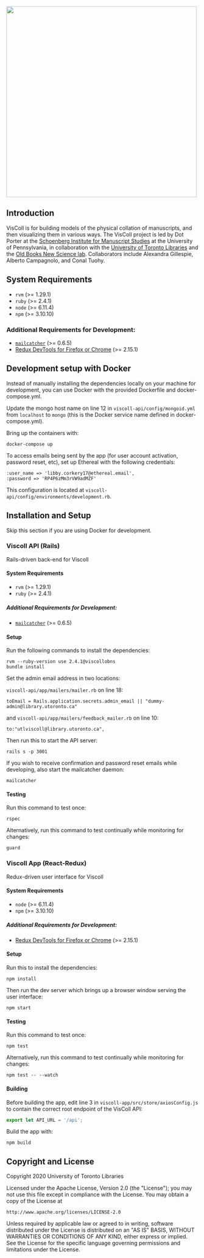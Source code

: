 <img src="https://digitaltoolsmss.library.utoronto.ca/sites/digitaltoolsmss.library.utoronto.ca/files/viscoll-dark.svg" width="500px" />

## Introduction

VisColl is for building models of the physical collation of manuscripts, and then visualizing them in various ways. The VisColl project is led by Dot Porter at the [Schoenberg Institute for Manuscript Studies](https://schoenberginstitute.org/) at the University of Pennsylvania, in collaboration with the [University of Toronto Libraries](https://onesearch.library.utoronto.ca/about) and the [Old Books New Science lab](https://oldbooksnewscience.com/). Collaborators include Alexandra Gillespie, Alberto Campagnolo, and Conal Tuohy.

## System Requirements

- `rvm` (>= 1.29.1)
- `ruby` (>= 2.4.1)
- `node` (>= 6.11.4)
- `npm` (>= 3.10.10)

### Additional Requirements for Development:

- [`mailcatcher`](https://mailcatcher.me/) (>= 0.6.5)
- [Redux DevTools for Firefox or Chrome](https://github.com/zalmoxisus/redux-devtools-extension) (>= 2.15.1)

## Development setup with Docker

Instead of manually installing the dependencies locally on your machine for development, you can use Docker with the provided Dockerfile and docker-compose.yml. 

Update the mongo host name on line 12 in `viscoll-api/config/mongoid.yml` from `localhost` to `mongo` (this is the Docker service name defined in docker-compose.yml).

Bring up the containers with:

```
docker-compose up
```

To access emails being sent by the app (for user account activation, password reset, etc), set up Ethereal with the following credentials:

```
:user_name => 'libby.corkery17@ethereal.email',
:password => 'RP4P6zMm3rVW9adMZF'
```
This configuration is located at `viscoll-api/config/environments/development.rb`.

## Installation and Setup

Skip this section if you are using Docker for development.

### Viscoll API (Rails)

Rails-driven back-end for Viscoll

#### System Requirements

- `rvm` (>= 1.29.1)
- `ruby` (>= 2.4.1)

##### Additional Requirements for Development:

- [`mailcatcher`](https://mailcatcher.me/) (>= 0.6.5)

#### Setup

Run the following commands to install the dependencies:
```
rvm --ruby-version use 2.4.1@viscollobns
bundle install
```

Set the admin email address in two locations:

`viscoll-api/app/mailers/mailer.rb` on line 18: 

```
toEmail = Rails.application.secrets.admin_email || "dummy-admin@library.utoronto.ca"
```

and `viscoll-api/app/mailers/feedback_mailer.rb` on line 10:

```
to:"utlviscoll@library.utoronto.ca",
```

Then run this to start the API server:
```
rails s -p 3001
```

If you wish to receive confirmation and password reset emails while developing, also start the mailcatcher daemon:
```
mailcatcher
```

#### Testing

Run this command to test once:
```
rspec
```

Alternatively, run this command to test continually while monitoring for changes:
```
guard
```

### Viscoll App (React-Redux)

Redux-driven user interface for Viscoll

#### System Requirements

- `node` (>= 6.11.4)
- `npm` (>= 3.10.10)

##### Additional Requirements for Development:

- [Redux DevTools for Firefox or Chrome](https://github.com/zalmoxisus/redux-devtools-extension) (>= 2.15.1)

#### Setup

Run this to install the dependencies:
```
npm install
```

Then run the dev server which brings up a browser window serving the user interface: 
```
npm start
```

#### Testing

Run this command to test once:
```
npm test
```

Alternatively, run this command to test continually while monitoring for changes:
```
npm test -- --watch
```

#### Building

Before building the app, edit line 3 in `viscoll-app/src/store/axiosConfig.js` to contain the correct root endpoint of the VisColl API: 

```Javascript
export let API_URL = '/api';

```

Build the app with:
```
npm build
```



## Copyright and License

Copyright 2020 University of Toronto Libraries

Licensed under the Apache License, Version 2.0 (the "License");
you may not use this file except in compliance with the License.
You may obtain a copy of the License at

    http://www.apache.org/licenses/LICENSE-2.0

Unless required by applicable law or agreed to in writing, software
distributed under the License is distributed on an "AS IS" BASIS,
WITHOUT WARRANTIES OR CONDITIONS OF ANY KIND, either express or implied.
See the License for the specific language governing permissions and
limitations under the License.
